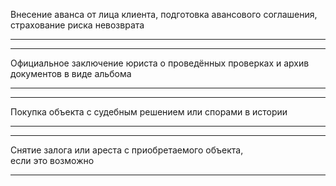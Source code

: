 Внесение аванса от&nbsp;лица клиента, подготовка авансового соглашения, страхование риска невозврата

---



---

Официальное заключение юриста о&nbsp;проведённых проверках и&nbsp;архив документов в&nbsp;виде альбома

---



---

Покупка объекта с&nbsp;судебным решением или&nbsp;спорами в&nbsp;истории

---



---

Снятие залога или&nbsp;ареста с&nbsp;приобретаемого объекта, если&nbsp;это&nbsp;возможно

---